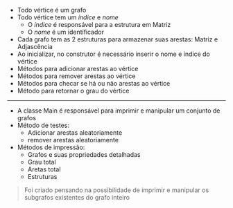 - Todo vértice é um grafo
- Todo vértice tem um *índice* e *nome*
  - O *índice* é responsável para a estrutura em Matriz
  - O *nome* é um identificador
- Cada grafo tem as 2 estruturas para armazenar suas arestas: Matriz e Adjascência
- Ao inicializar, no construtor é necessário inserir o nome e índice do vértice
- Métodos para adicionar arestas ao vértice
- Métodos para remover arestas ao vértice
- Métodos para checar se há ou não arestas ao vértice
- Método para retornar o grau do vértice

---

- A classe Main é responsável para imprimir e manipular um conjunto de grafos
- Método de testes:
  - Adicionar arestas aleatoriamente
  - remover arestas aleatoriamente
- Métodos de impressão:
  - Grafos e suas propriedades detalhadas
  - Grau total 
  - Aretas total
  - Estruturas

> Foi criado pensando na possibilidade de imprimir e manipular os subgrafos existentes do grafo inteiro